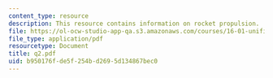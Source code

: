 ```yaml
---
content_type: resource
description: This resource contains information on rocket propulsion.
file: https://ol-ocw-studio-app-qa.s3.amazonaws.com/courses/16-01-unified-engineering-i-ii-iii-iv-fall-2005-spring-2006/b950176fde5f254bd2695d134867bec0_q2.pdf
file_type: application/pdf
resourcetype: Document
title: q2.pdf
uid: b950176f-de5f-254b-d269-5d134867bec0
---
```

